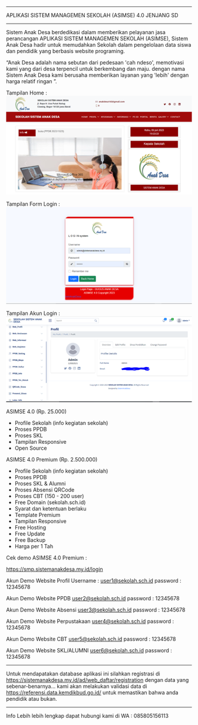 *********************************************************
APLIKASI SISTEM MANAGEMEN SEKOLAH (ASIMSE) 4.0 JENJANG SD
*********************************************************

Sistem Anak Desa berdedikasi dalam memberikan pelayanan jasa perancangan APLIKASI SISTEM MANAGEMEN SEKOLAH (ASIMSE), Sistem Anak Desa hadir untuk memudahkan Sekolah dalam pengelolaan data siswa dan pendidik yang berbasis website programing.

“Anak Desa adalah nama sebutan dari pedesaan 'cah ndeso', memotivasi kami yang dari desa terpencil untuk berkembang dan maju. dengan nama Sistem Anak Desa kami berusaha memberikan layanan yang 'lebih' dengan harga relatif ringan ”.

Tampilan Home :
![alt text](https://raw.githubusercontent.com/anak-desa1/ASIMSE-4.0-SD/master/gambar_home.PNG?raw=true)

Tampilan Form Login :
![alt text](https://raw.githubusercontent.com/anak-desa1/ASIMSE-4.0-SD/master/gambar_form_login.PNG?raw=true)

Tampilan Akun Login :
![alt text](https://raw.githubusercontent.com/anak-desa1/ASIMSE-4.0-SD/master/gambar_akun_login.PNG?raw=true)


ASIMSE 4.0 (Rp. 25.000)
- Profile Sekolah (info kegiatan sekolah)
- Proses PPDB
- Proses SKL
- Tampilan Responsive
- Open Source

ASIMSE 4.0 Premium (Rp. 2.500.000)
- Profile Sekolah (info kegiatan sekolah)
- Proses PPDB
- Proses SKL & Alumni
- Proses Absensi QRCode
- Proses CBT (150 - 200 user)
- Free Domain (sekolah.sch.id)
- Syarat dan ketentuan berlaku
- Template Premium
- Tampilan Responsive
- Free Hosting
- Free Update
- Free Backup
- Harga per 1 Tah

Cek demo ASIMSE 4.0 Premium : 

https://smp.sistemanakdesa.my.id/login

Akun Demo Website Profil
Username : user1@sekolah.sch.id 
password : 12345678

Akun Demo Website PPDB
user2@sekolah.sch.id
password : 12345678

Akun Demo Website Absensi
user3@sekolah.sch.id
password : 12345678

Akun Demo Website Perpustakaan
user4@sekolah.sch.id
password : 12345678

Akun Demo Website CBT
user5@sekolah.sch.id
password : 12345678

Akun Demo Website SKL/ALUMNI
user6@sekolah.sch.id
password : 12345678

***************************************************************
Untuk mendapatakan database aplikasi ini silahkan registrasi di https://sistemanakdesa.my.id/ad/web_daftar/registration
dengan data yang sebenar-benarnya...
kami akan melakukan validasi data di https://referensi.data.kemdikbud.go.id/
untuk memastikan bahwa anda pendidik atau bukan.
***************************************************************
Info Lebih lebih lengkap dapat hubungi kami di
WA : 085805156113







